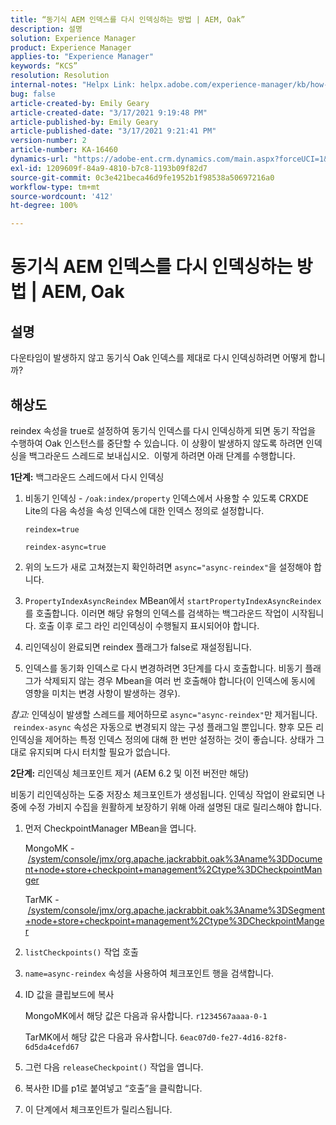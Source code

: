 ```yaml
---
title: “동기식 AEM 인덱스를 다시 인덱싱하는 방법 | AEM, Oak”
description: 설명
solution: Experience Manager
product: Experience Manager
applies-to: "Experience Manager"
keywords: “KCS”
resolution: Resolution
internal-notes: "Helpx Link: helpx.adobe.com/experience-manager/kb/how-to-reindex-a-synchronous-AEM-index-AEM-Oak.html"
bug: false
article-created-by: Emily Geary
article-created-date: "3/17/2021 9:19:48 PM"
article-published-by: Emily Geary
article-published-date: "3/17/2021 9:21:41 PM"
version-number: 2
article-number: KA-16460
dynamics-url: "https://adobe-ent.crm.dynamics.com/main.aspx?forceUCI=1&pagetype=entityrecord&etn=knowledgearticle&id=3613fb7d-6687-eb11-a812-000d3a593216"
exl-id: 1209609f-84a9-4810-b7c8-1193b09f82d7
source-git-commit: 0c3e421beca46d9fe1952b1f98538a50697216a0
workflow-type: tm+mt
source-wordcount: '412'
ht-degree: 100%

---
```


# 동기식 AEM 인덱스를 다시 인덱싱하는 방법 | AEM, Oak

## 설명


다운타임이 발생하지 않고 동기식 Oak 인덱스를 제대로 다시 인덱싱하려면 어떻게 합니까?


## 해상도


reindex 속성을 true로 설정하여 동기식 인덱스를 다시 인덱싱하게 되면 동기 작업을 수행하여 Oak 인스턴스를 중단할 수 있습니다. 이 상황이 발생하지 않도록 하려면 인덱싱을 백그라운드 스레드로 보내십시오.  이렇게 하려면 아래 단계를 수행합니다.

<b>1단계:</b> 백그라운드 스레드에서 다시 인덱싱

1. 비동기 인덱싱 - `/oak:index/property` 인덱스에서 사용할 수 있도록 CRXDE Lite의 다음 속성을 속성 인덱스에 대한 인덱스 정의로 설정합니다.

   `reindex=true`

   `reindex-async=true`
2. 위의 노드가 새로 고쳐졌는지 확인하려면 `async="async-reindex"`을 설정해야 합니다.
3. `PropertyIndexAsyncReindex` MBean에서 `startPropertyIndexAsyncReindex`를 호출합니다. 이러면 해당 유형의 인덱스를 검색하는 백그라운드 작업이 시작됩니다. 호출 이후 로그 라인 리인덱싱이 수행될지 표시되어야 합니다.
4. 리인덱싱이 완료되면 reindex 플래그가 false로 재설정됩니다.
5. 인덱스를 동기화 인덱스로 다시 변경하려면 3단계를 다시 호출합니다. 비동기 플래그가 삭제되지 않는 경우 Mbean을 여러 번 호출해야 합니다(이 인덱스에 동시에 영향을 미치는 변경 사항이 발생하는 경우).



*참고:* 인덱싱이 발생할 스레드를 제어하므로 `async="async-reindex"`만 제거됩니다.  `reindex-async` 속성은 자동으로 변경되지 않는 구성 플래그일 뿐입니다. 향후 모든 리인덱싱을 제어하는 특정 인덱스 정의에 대해 한 번만 설정하는 것이 좋습니다. 상태가 그대로 유지되며 다시 터치할 필요가 없습니다.


<b>2단계:</b> 리인덱싱 체크포인트 제거 (AEM 6.2 및 이전 버전만 해당)

비동기 리인덱싱하는 도중 저장소 체크포인트가 생성됩니다. 인덱싱 작업이 완료되면 나중에 수정 가비지 수집을 원활하게 보장하기 위해 아래 설명된 대로 릴리스해야 합니다.

1. 먼저 CheckpointManager MBean을 엽니다.

   MongoMK - [/system/console/jmx/org.apache.jackrabbit.oak%3Aname%3DDocument+node+store+checkpoint+management%2Ctype%3DCheckpointManger](http://localhost:4502/system/console/jmx/org.apache.jackrabbit.oak%3Aname%3DDocument+node+store+checkpoint+management%2Ctype%3DCheckpointManger)

   TarMK - [/system/console/jmx/org.apache.jackrabbit.oak%3Aname%3DSegment+node+store+checkpoint+management%2Ctype%3DCheckpointManger](http://localhost:4502/system/console/jmx/org.apache.jackrabbit.oak%3Aname%3DSegment+node+store+checkpoint+management%2Ctype%3DCheckpointManger)
2. `listCheckpoints()` 작업 호출
3. `name=async-reindex` 속성을 사용하여 체크포인트 행을 검색합니다.
4. ID 값을 클립보드에 복사

   MongoMK에서 해당 값은 다음과 유사합니다. `r1234567aaaa-0-1`

   TarMK에서 해당 값은 다음과 유사합니다. `6eac07d0-fe27-4d16-82f8-6d5da4cefd67`
5. 그런 다음 `releaseCheckpoint()` 작업을 엽니다.
6. 복사한 ID를 p1로 붙여넣고 “호출”을 클릭합니다.
7. 이 단계에서 체크포인트가 릴리스됩니다.
